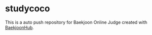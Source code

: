 # studycoco
This is a auto push repository for Baekjoon Online Judge created with [BaekjoonHub](https://github.com/BaekjoonHub/BaekjoonHub).

